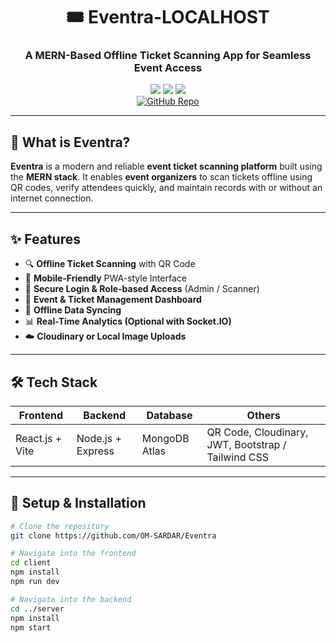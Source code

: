 <div align="center">

<h1>🎟️ Eventra-LOCALHOST</h1>
<h3>A MERN-Based Offline Ticket Scanning App for Seamless Event Access</h3>

<img src="https://img.shields.io/badge/MERN%20Stack-Full--Stack-success?style=flat-square&logo=javascript" />
<img src="https://img.shields.io/badge/RealTime-QR%20Scanning-informational?style=flat-square&logo=socketdotio" />
<img src="https://img.shields.io/badge/Status-In%20Development-yellow?style=flat-square&logo=github" />
<br />
<a href="https://github.com/OM-SARDAR/Eventra">
  <img src="https://img.shields.io/badge/View_Code-181717?style=for-the-badge&logo=github" alt="GitHub Repo" />
</a>

</div>

---

## 📱 What is Eventra?

**Eventra** is a modern and reliable **event ticket scanning platform** built using the **MERN stack**. It enables **event organizers** to scan tickets offline using QR codes, verify attendees quickly, and maintain records with or without an internet connection.

---

## ✨ Features

- 🔍 **Offline Ticket Scanning** with QR Code
- 📲 **Mobile-Friendly** PWA-style Interface
- 🔐 **Secure Login & Role-based Access** (Admin / Scanner)
- 📁 **Event & Ticket Management Dashboard**
- 💾 **Offline Data Syncing**
- 📊 **Real-Time Analytics (Optional with Socket.IO)**
- ☁️ **Cloudinary or Local Image Uploads**

---

## 🛠️ Tech Stack

| Frontend | Backend | Database | Others |
|----------|---------|----------|--------|
| React.js + Vite | Node.js + Express | MongoDB Atlas | QR Code, Cloudinary, JWT, Bootstrap / Tailwind CSS |

---

## 🚀 Setup & Installation

```bash
# Clone the repository
git clone https://github.com/OM-SARDAR/Eventra

# Navigate into the frontend
cd client
npm install
npm run dev

# Navigate into the backend
cd ../server
npm install
npm start
